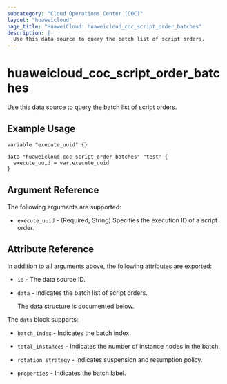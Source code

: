 ```yaml
---
subcategory: "Cloud Operations Center (COC)"
layout: "huaweicloud"
page_title: "HuaweiCloud: huaweicloud_coc_script_order_batches"
description: |-
  Use this data source to query the batch list of script orders.
---
```


# huaweicloud_coc_script_order_batches

Use this data source to query the batch list of script orders.

## Example Usage

```hcl
variable "execute_uuid" {}

data "huaweicloud_coc_script_order_batches" "test" {
  execute_uuid = var.execute_uuid
}
```

## Argument Reference

The following arguments are supported:

* `execute_uuid` - (Required, String) Specifies the execution ID of a script order.

## Attribute Reference

In addition to all arguments above, the following attributes are exported:

* `id` - The data source ID.

* `data` - Indicates the batch list of script orders.

  The [data](#data_struct) structure is documented below.

<a name="data_struct"></a>
The `data` block supports:

* `batch_index` - Indicates the batch index.

* `total_instances` - Indicates the number of instance nodes in the batch.

* `rotation_strategy` - Indicates suspension and resumption policy.

* `properties` - Indicates the batch label.

